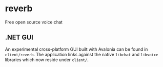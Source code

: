 # reverb
Free open source voice chat

## .NET GUI

An experimental cross-platform GUI built with Avalonia can be found in
`client/reverb`. The application links against the native `libchat` and
`libvoice` libraries which now reside under `client/`.
